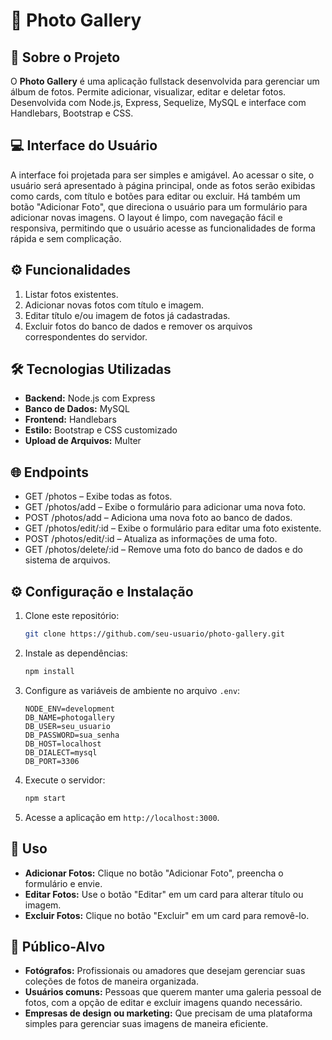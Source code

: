 # 📸 Photo Gallery

## 📝 Sobre o Projeto
O **Photo Gallery** é uma aplicação fullstack desenvolvida para gerenciar um álbum de fotos. Permite adicionar, visualizar, editar e deletar fotos. Desenvolvida com Node.js, Express, Sequelize, MySQL e interface com Handlebars, Bootstrap e CSS.


## 💻 Interface do Usuário
A interface foi projetada para ser simples e amigável. Ao acessar o site, o usuário será apresentado à página principal, onde as fotos serão exibidas como cards, com título e botões para editar ou excluir. Há também um botão "Adicionar Foto", que direciona o usuário para um formulário para adicionar novas imagens. O layout é limpo, com navegação fácil e responsiva, permitindo que o usuário acesse as funcionalidades de forma rápida e sem complicação.


## ⚙️ Funcionalidades
1. Listar fotos existentes.
2. Adicionar novas fotos com título e imagem.
3. Editar título e/ou imagem de fotos já cadastradas.
4. Excluir fotos do banco de dados e remover os arquivos correspondentes do servidor.


## 🛠️ Tecnologias Utilizadas
- **Backend:** Node.js com Express
- **Banco de Dados:** MySQL
- **Frontend:** Handlebars
- **Estilo:** Bootstrap e CSS customizado
- **Upload de Arquivos:** Multer


## 🌐 Endpoints
- GET /photos – Exibe todas as fotos.
- GET /photos/add – Exibe o formulário para adicionar uma nova foto.
- POST /photos/add – Adiciona uma nova foto ao banco de dados.
- GET /photos/edit/:id – Exibe o formulário para editar uma foto existente.
- POST /photos/edit/:id – Atualiza as informações de uma foto.
- GET /photos/delete/:id – Remove uma foto do banco de dados e do sistema de arquivos.


## ⚙️ Configuração e Instalação
1. Clone este repositório:
   ```bash
   git clone https://github.com/seu-usuario/photo-gallery.git
   ```

2. Instale as dependências:
   ```bash
   npm install
   ```

3. Configure as variáveis de ambiente no arquivo `.env`:
   ```env
   NODE_ENV=development
   DB_NAME=photogallery
   DB_USER=seu_usuario
   DB_PASSWORD=sua_senha
   DB_HOST=localhost
   DB_DIALECT=mysql
   DB_PORT=3306
   ```

4. Execute o servidor:
   ```bash
   npm start
   ```

5. Acesse a aplicação em `http://localhost:3000`.


## 🚀 Uso
- **Adicionar Fotos:** Clique no botão "Adicionar Foto", preencha o formulário e envie.
- **Editar Fotos:** Use o botão "Editar" em um card para alterar título ou imagem.
- **Excluir Fotos:** Clique no botão "Excluir" em um card para removê-lo.


## 👥 Público-Alvo
- **Fotógrafos:** Profissionais ou amadores que desejam gerenciar suas coleções de fotos de maneira organizada.
- **Usuários comuns:** Pessoas que querem manter uma galeria pessoal de fotos, com a opção de editar e excluir imagens quando necessário.
- **Empresas de design ou marketing:** Que precisam de uma plataforma simples para gerenciar suas imagens de maneira eficiente.
